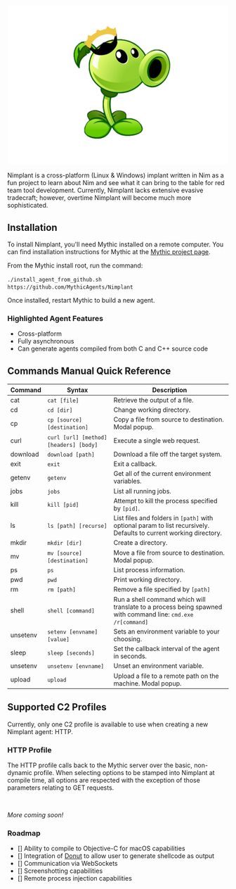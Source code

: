
![Nimplant](agent_icons/nimplant.svg)

Nimplant is a cross-platform (Linux & Windows) implant written in Nim as a fun project to learn about Nim and see what it can bring to the table for red team tool development. Currently, Nimplant lacks extensive evasive tradecraft; however, overtime Nimplant will become much more sophisticated.


## Installation
To install Nimplant, you'll need Mythic installed on a remote computer. You can find installation instructions for Mythic at the [Mythic project page](https://github.com/its-a-feature/Mythic/).

From the Mythic install root, run the command:

`./install_agent_from_github.sh https://github.com/MythicAgents/Nimplant`

Once installed, restart Mythic to build a new agent.


### Highlighted Agent Features
- Cross-platform
- Fully asynchronous
- Can generate agents compiled from both C and C++ source code

## Commands Manual Quick Reference

Command | Syntax | Description
------- | ------ | -----------
cat | `cat [file]` | Retrieve the output of a file.
cd | `cd [dir]` | Change working directory.
cp | `cp [source] [destination]` | Copy a file from source to destination. Modal popup.
curl | `curl [url] [method] [headers] [body]` | Execute a single web request.
download | `download [path]` | Download a file off the target system.
exit | `exit` | Exit a callback.
getenv | `getenv` | Get all of the current environment variables.
jobs | `jobs` | List all running jobs.
kill | `kill [pid]` | Attempt to kill the process specified by `[pid]`.
ls | `ls [path] [recurse]` | List files and folders in `[path]` with optional param to list recursively. Defaults to current working directory.
mkdir | `mkdir [dir]` | Create a directory.
mv | `mv [source] [destination]` | Move a file from source to destination. Modal popup.
ps | `ps` | List process information.
pwd | `pwd` | Print working directory.
rm | `rm [path]` | Remove a file specified by `[path]`
shell | `shell [command]` | Run a shell command which will translate to a process being spawned with command line: `cmd.exe /r[command]`
unsetenv | `setenv [envname] [value]` | Sets an environment variable to your choosing.
sleep | `sleep [seconds]` | Set the callback interval of the agent in seconds.
unsetenv | `unsetenv [envname]` | Unset an environment variable.
upload | `upload` | Upload a file to a remote path on the machine. Modal popup.

## Supported C2 Profiles

Currently, only one C2 profile is available to use when creating a new Nimplant agent: HTTP.

### HTTP Profile

The HTTP profile calls back to the Mythic server over the basic, non-dynamic profile. When selecting options to be stamped into Nimplant at compile time, all options are respected with the exception of those parameters relating to GET requests.

</br>

*More coming soon!*

### Roadmap
- [] Ability to compile to Objective-C for macOS capabilities 
- [] Integration of [Donut](https://github.com/theWover/Donut) to allow user to generate shellcode as output
- [] Communication via WebSockets
- [] Screenshotting capabilities 
- [] Remote process injection capabilities
